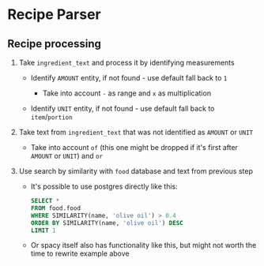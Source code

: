# Recipe Parser

## Recipe processing

1. Take `ingredient_text` and process it by identifying measurements

    - Identify `AMOUNT` entity, if not found - use default fall back to `1`

        - Take into account `-` as range and `x` as multiplication

    - Identify `UNIT` entity, if not found - use default fall back to `item`/`portion`

2. Take text from `ingredient_text` that was not identified as `AMOUNT` or `UNIT`

    - Take into account `of` (this one might be dropped if it's first after `AMOUNT` or `UNIT`) and `or`

3. Use search by similarity with `food` database and text from previous step

    - It's possible to use postgres directly like this:
        ```sql
        SELECT *
        FROM food.food
        WHERE SIMILARITY(name, 'olive oil') > 0.4
        ORDER BY SIMILARITY(name, 'olive oil') DESC
        LIMIT 1
        ```

    - Or spacy itself also has functionality like this, but might not worth the time to rewrite example above

